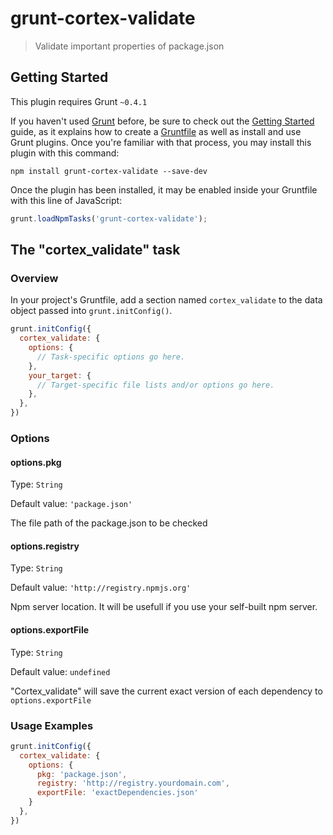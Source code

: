 # grunt-cortex-validate

> Validate important properties of package.json

## Getting Started
This plugin requires Grunt `~0.4.1`

If you haven't used [Grunt](http://gruntjs.com/) before, be sure to check out the [Getting Started](http://gruntjs.com/getting-started) guide, as it explains how to create a [Gruntfile](http://gruntjs.com/sample-gruntfile) as well as install and use Grunt plugins. Once you're familiar with that process, you may install this plugin with this command:

```shell
npm install grunt-cortex-validate --save-dev
```

Once the plugin has been installed, it may be enabled inside your Gruntfile with this line of JavaScript:

```js
grunt.loadNpmTasks('grunt-cortex-validate');
```

## The "cortex_validate" task

### Overview
In your project's Gruntfile, add a section named `cortex_validate` to the data object passed into `grunt.initConfig()`.

```js
grunt.initConfig({
  cortex_validate: {
    options: {
      // Task-specific options go here.
    },
    your_target: {
      // Target-specific file lists and/or options go here.
    },
  },
})
```

### Options

#### options.pkg
Type: `String`

Default value: `'package.json'`

The file path of the package.json to be checked

#### options.registry
Type: `String`

Default value: `'http://registry.npmjs.org'`

Npm server location. It will be usefull if you use your self-built npm server.

#### options.exportFile
Type: `String`

Default value: `undefined`

"Cortex_validate" will save the current exact version of each dependency to `options.exportFile`


### Usage Examples

```js
grunt.initConfig({
  cortex_validate: {
    options: {
      pkg: 'package.json',
      registry: 'http://registry.yourdomain.com',
      exportFile: 'exactDependencies.json'
    }
  },
})
```